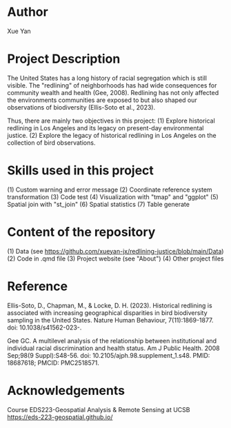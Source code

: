 # Author
Xue Yan

# Project Description

The United States has a long history of racial segregation which is still visible. The "redlining" of neighborhoods has had wide consequences for community wealth and health (Gee, 2008).
Redlining has not only affected the environments communities are exposed to but also shaped our observations of biodiversity (Ellis-Soto et al., 2023).

Thus, there are mainly two objectives in this project: 
(1) Explore historical redlining in Los Angeles and its legacy on present-day environmental justice.
(2) Explore the legacy of historical redlining in Los Angeles on the collection of bird observations.

# Skills used in this project

(1) Custom warning and error message 
(2) Coordinate reference system transformation
(3) Code test
(4) Visualization with "tmap" and "ggplot"
(5) Spatial join with "st_join"
(6) Spatial statistics
(7) Table generate

# Content of the repository

(1) Data (see https://github.com/xueyan-jx/redlining-justice/blob/main/Data)
(2) Code in .qmd file
(3) Project website (see "About")
(4) Other project files

# Reference
Ellis-Soto, D., Chapman, M., & Locke, D. H. (2023). Historical redlining is associated with increasing geographical disparities in bird biodiversity sampling in the United States. Nature Human Behaviour, 7(11):1869-1877. doi: 10.1038/s41562-023-.

Gee GC. A multilevel analysis of the relationship between institutional and individual racial discrimination and health status. Am J Public Health. 2008 Sep;98(9 Suppl):S48-56. doi: 10.2105/ajph.98.supplement_1.s48. PMID: 18687618; PMCID: PMC2518571.

# Acknowledgements
Course EDS223-Geospatial Analysis & Remote Sensing at UCSB
https://eds-223-geospatial.github.io/
